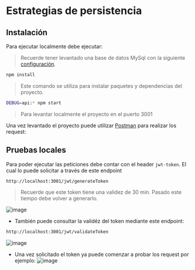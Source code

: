 # Estrategias de persistencia

## Instalación

Para ejecutar localmente debe ejecutar:

> Recuerde tener levantado una base de datos MySql con la siguiente [configuración](https://github.com/AgusFiorda/estrategias-persistencia/blob/feature/clase-8/api/config/config.json).

```bash
npm install
```

> Este comando se utiliza para instalar paquetes y dependencias del proyecto.

```bash
DEBUG=api:* npm start
```

> Para levantar localmente el proyecto en el puerto 3001

Una vez levantado el proyecto puede utilizar [Postman](https://www.postman.com/) para realizar los request:

## Pruebas locales

Para poder ejecutar las peticiones debe contar con el header `jwt-token`.
El cual lo puede solicitar a través de este endpoint

```bash
http://localhost:3001/jwt/generateToken
```

> Recuerde que este token tiene una validez de 30 min. Pasado este tiempo debe volver a generarlo.

![image](https://user-images.githubusercontent.com/62823762/193472921-d22c338c-36e4-4fdd-8e7e-4e800e5c7b77.png)

- También puede consultar la validéz del token mediante este endpoint:

```bash
http://localhost:3001/jwt/validateToken
```

![image](https://user-images.githubusercontent.com/62823762/193471779-a2493d34-3084-4787-ab69-95165f7afa93.png)

- Una vez solicitado el token ya puede comenzar a probar los request por ejemplo:
  ![image](https://user-images.githubusercontent.com/62823762/193472085-7f408c0c-9d07-48c6-a55f-a76c265aa268.png)
